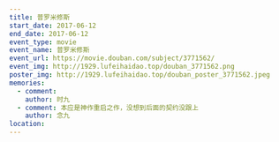 ```yaml
---
title: 普罗米修斯
start_date: 2017-06-12
end_date: 2017-06-12
event_type: movie
event_name: 普罗米修斯
event_url: https://movie.douban.com/subject/3771562/
event_img: http://1929.lufeihaidao.top/douban_3771562.png
poster_img: http://1929.lufeihaidao.top/douban_poster_3771562.jpeg
memories:
  - comment: 
    author: 时九
  - comment: 本应是神作重启之作，没想到后面的契约没跟上
    author: 念九
location: 
---
```

